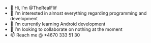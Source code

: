 - 👋 Hi, I’m @TheRealFlif
- 👀 I’m interested in almost everything regarding programming and development
- 🌱 I’m currently learning Android development
- 💞️ I’m looking to collaborate on nothing at the moment
- 📫 Reach me @ +4670 333 51 30

<!---
TheRealFlif/TheRealFlif is a ✨ special ✨ repository because its `README.md` (this file) appears on your GitHub profile.
You can click the Preview link to take a look at your changes.
--->
